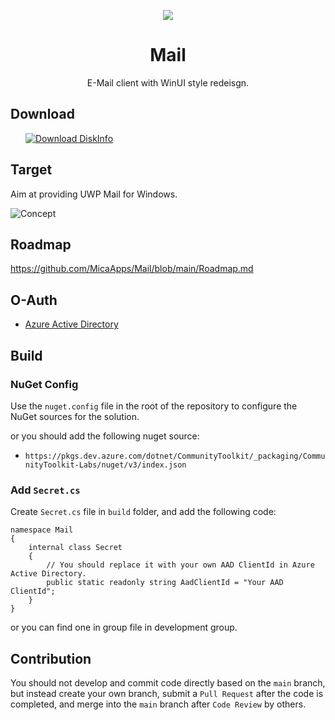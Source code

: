 <p align="center">
    <img src="https://user-images.githubusercontent.com/6630660/217154573-9489676a-b34b-4523-aba4-05cd9ed81f97.png" alter="Mail Icon" align="center"/>
    <h1 align="center">Mail</h1>
    <p align="center">E-Mail client with WinUI style redeisgn.</p>
</p>

## Download
<a style="margin-left:24px" href="https://www.microsoft.com/store/productId/9NVMM1QDW3QB">
    <picture>
        <source media="(prefers-color-scheme: dark)" srcset="https://get.microsoft.com/images/en-us%20light.svg" />
        <source media="(prefers-color-scheme: light)" srcset="https://get.microsoft.com/images/en-us%20dark.svg" />
        <img style="vertical-align:middle" src="https://get.microsoft.com/images/en-us%20dark.svg" alt="Download DiskInfo" />
    </picture>
</a>

## Target

Aim at providing UWP Mail for Windows.

![Concept](https://user-images.githubusercontent.com/6630660/222345692-16ca601a-9e86-4d81-a3f4-3c4773e31b88.png)

## Roadmap

https://github.com/MicaApps/Mail/blob/main/Roadmap.md

## O-Auth
- [Azure Active Directory](https://github.com/DiskTools/Mail/tree/GraphAuth)

## Build

### NuGet Config

Use the `nuget.config` file in the root of the repository to configure the NuGet sources for the solution.

or you should add the following nuget source:

* `https://pkgs.dev.azure.com/dotnet/CommunityToolkit/_packaging/CommunityToolkit-Labs/nuget/v3/index.json`

### Add `Secret.cs` 

Create `Secret.cs` file in `build` folder, and add the following code:

```
namespace Mail
{
    internal class Secret
    {
        // You should replace it with your own AAD ClientId in Azure Active Directory.
        public static readonly string AadClientId = "Your AAD ClientId";
    }
}

```

or you can find one in group file in development group.


## Contribution

You should not develop and commit code directly based on the `main` branch, but instead create your own branch, submit a `Pull Request` after the code is completed, and merge into the `main` branch after `Code Review` by others.
